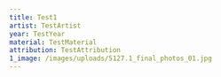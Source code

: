 ```yaml
---
title: Test1
artist: TestArtist
year: TestYear
material: TestMaterial
attribution: TestAttribution
1_image: /images/uploads/5127.1_final_photos_01.jpg
---
```

